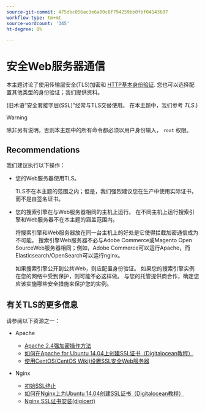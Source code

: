 ```yaml
---
source-git-commit: 475dbc056ac3e6a00c8f794259bb0fbf04143687
workflow-type: tm+mt
source-wordcount: '345'
ht-degree: 0%

---
```

# 安全Web服务器通信

本主题讨论了使用传输层安全(TLS)加密和 [HTTP基本身份验证](https://datatracker.ietf.org/doc/html/rfc2617). 您也可以选择配置其他类型的身份验证；我们提供资料。

(旧术语“安全套接字层(SSL)”经常与TLS交替使用。 在本主题中，我们参考 *TLS*.)

>[!WARNING]
>
>除非另有说明，否则本主题中的所有命令都必须以用户身份输入， `root` 权限。

## Recommendations

我们建议执行以下操作：

* 您的Web服务器使用TLS。

   TLS不在本主题的范围之内；但是，我们强烈建议您在生产中使用实际证书，而不是自签名证书。

* 您的搜索引擎在与Web服务器相同的主机上运行。 在不同主机上运行搜索引擎和Web服务器不在本主题的涵盖范围内。

   将搜索引擎和Web服务器放在同一台主机上的好处是它使得拦截加密通信成为不可能。 搜索引擎Web服务器不必与Adobe Commerce或Magento Open SourceWeb服务器相同；例如，Adobe Commerce可以运行Apache，而Elasticsearch/OpenSearch可以运行nginx。

   如果搜索引擎公开到公共Web，则应配置身份验证。 如果您的搜索引擎实例在您的网络中受到保护，则可能不必这样做。 与您的托管提供商合作，确定您应该实施哪些安全措施来保护您的实例。

## 有关TLS的更多信息

请参阅以下资源之一：

* Apache

   * [Apache 2.4强加密操作方法](https://httpd.apache.org/docs/2.4/ssl/ssl_howto.html)
   * [如何在Apache for Ubuntu 14.04上创建SSL证书（Digitalocean教程）](https://www.digitalocean.com/community/tutorials/how-to-create-a-ssl-certificate-on-apache-for-ubuntu-14-04)
   * [使用CentOS(CentOS Wiki)设置SSL安全Web服务器](https://wiki.centos.org/HowTos/Https)

* Nginx

   * [初始SSL终止](https://www.nginx.com/resources/admin-guide/nginx-ssl-termination/)
   * [如何在Nginx上为Ubuntu 14.04创建SSL证书（Digitalocean教程）](https://www.digitalocean.com/community/tutorials/how-to-create-an-ssl-certificate-on-nginx-for-ubuntu-14-04)
   * [Nginx SSL证书安装(digicert)](https://www.digicert.com/ssl-certificate-installation-nginx.htm)
